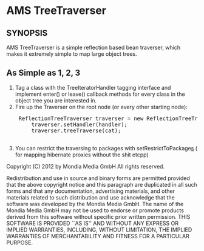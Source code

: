 AMS TreeTraverser
=================

SYNOPSIS
--------
AMS TreeTraverser is a simple reflection based bean traverser, which makes it extremely simple to map large object trees.


As Simple as 1, 2, 3
-----------
1. Tag a class with the TreeIteratorHandler tagging interface and implement enter() or leave() callback methods for every class in the object tree you are interested in.
2. Fire up the Traverser on the root node (or every other starting node): 
	<pre>
	ReflectionTreeTraverser traverser = new ReflectionTreeTraverser();
        traverser.setHandler(handler);
        traverser.treeTraverse(cat);
	</pre>
3. You can restrict the traversing to packages with setRestrictToPackage[s]()   ( for mapping hibernate proxies without the shit etcpp)

Copyright (C) 2012 by Mondia Media GmbH All rights reserved.

Redistribution and use in source and binary forms are permitted provided that the above copyright notice and this paragraph are duplicated in all such forms and that any documentation, advertising materials, and other materials related to such distribution and use acknowledge that the software was developed by the Mondia Media GmbH. The name of the Mondia Media GmbH may not be used to endorse or promote products derived from this software without specific prior written permission. THIS SOFTWARE IS PROVIDED ``AS IS'' AND WITHOUT ANY EXPRESS OR IMPLIED WARRANTIES, INCLUDING, WITHOUT LIMITATION, THE IMPLIED WARRANTIES OF MERCHANTABILITY AND FITNESS FOR A PARTICULAR PURPOSE.
